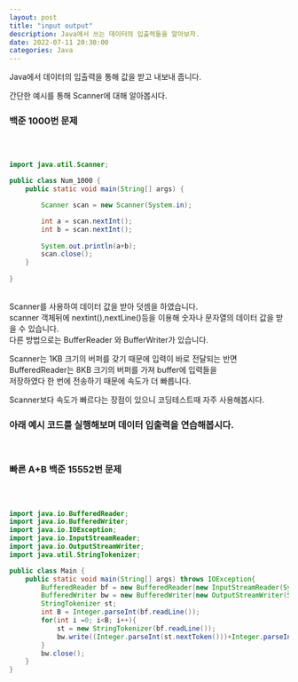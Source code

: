 ```yaml
---
layout: post
title: "input output"
description: Java에서 쓰는 데이터의 입출력들을 알아보자.
date: 2022-07-11 20:30:00
categories: Java
---
```


Java에서 데이터의 입출력을 통해 값을 받고 내보내 줍니다.<br>

간단한 예시를 통해 Scanner에 대해 알아봅시다.


### 백준 1000번 문제

<br>

```java

import java.util.Scanner;

public class Num_1000 {
    public static void main(String[] args) {

        Scanner scan = new Scanner(System.in);

        int a = scan.nextInt();
        int b = scan.nextInt();
        
        System.out.println(a+b);
        scan.close();
    }
    
}
```

<br>
Scanner를 사용하여 데이터 값을 받아 덧셈을 하였습니다.

<br>
scanner 객체뒤에 nextint(),nextLine()등을 이용해 숫자나 문자열의 데이터 값을 받을 수 있습니다.

<br>
다른 방법으로는 BufferReader 와 BufferWriter가 있습니다.
<br>

Scanner는 1KB 크기의 버퍼를 갖기 때문에 입력이 바로 전달되는 반면 BufferedReader는 8KB 크기의 버퍼를 가져 buffer에 입력들을
<br> 저장하였다 한 번에 전송하기 때문에 속도가 더 빠릅니다.
<br>

Scanner보다 속도가 빠르다는 장점이 있으니 코딩테스트때 자주 사용해봅시다.
<br>

### 아래 예시 코드를 실행해보며 데이터 입출력을 연습해봅시다.

<br>

### 빠른 A+B 백준 15552번 문제

<br>

```java

import java.io.BufferedReader;
import java.io.BufferedWriter;
import java.io.IOException;
import java.io.InputStreamReader;
import java.io.OutputStreamWriter;
import java.util.StringTokenizer;

public class Main {
    public static void main(String[] args) throws IOException{
        BufferedReader bf = new BufferedReader(new InputStreamReader(System.in));
        BufferedWriter bw = new BufferedWriter(new OutputStreamWriter(System.out));
        StringTokenizer st;
        int B = Integer.parseInt(bf.readLine());
        for(int i =0; i<B; i++){
            st = new StringTokenizer(bf.readLine());
            bw.write((Integer.parseInt(st.nextToken()))+Integer.parseInt(st.nextToken())+"\n");
        }
        bw.close();
    }
}
```

<br>
<br>
